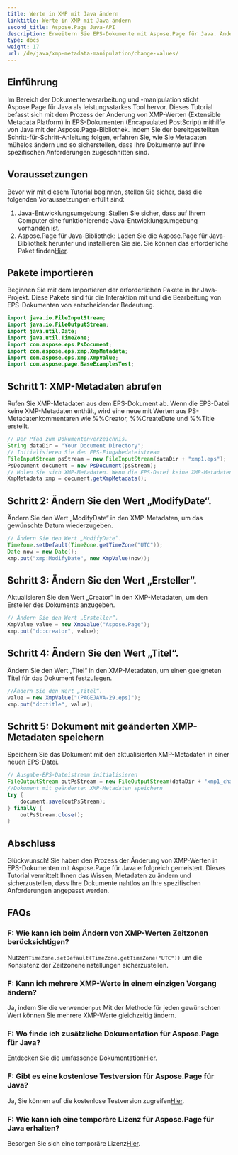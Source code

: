 ```yaml
---
title: Werte in XMP mit Java ändern
linktitle: Werte in XMP mit Java ändern
second_title: Aspose.Page Java-API
description: Erweitern Sie EPS-Dokumente mit Aspose.Page für Java. Ändern Sie mühelos XMP-Metadaten für maßgeschneiderte und professionelle Inhalte. #JavaEntwicklung
type: docs
weight: 17
url: /de/java/xmp-metadata-manipulation/change-values/
---
```

## Einführung
Im Bereich der Dokumentenverarbeitung und -manipulation sticht Aspose.Page für Java als leistungsstarkes Tool hervor. Dieses Tutorial befasst sich mit dem Prozess der Änderung von XMP-Werten (Extensible Metadata Platform) in EPS-Dokumenten (Encapsulated PostScript) mithilfe von Java mit der Aspose.Page-Bibliothek. Indem Sie der bereitgestellten Schritt-für-Schritt-Anleitung folgen, erfahren Sie, wie Sie Metadaten mühelos ändern und so sicherstellen, dass Ihre Dokumente auf Ihre spezifischen Anforderungen zugeschnitten sind.
## Voraussetzungen
Bevor wir mit diesem Tutorial beginnen, stellen Sie sicher, dass die folgenden Voraussetzungen erfüllt sind:
1. Java-Entwicklungsumgebung: Stellen Sie sicher, dass auf Ihrem Computer eine funktionierende Java-Entwicklungsumgebung vorhanden ist.
2.  Aspose.Page für Java-Bibliothek: Laden Sie die Aspose.Page für Java-Bibliothek herunter und installieren Sie sie. Sie können das erforderliche Paket finden[Hier](https://releases.aspose.com/page/java/).
## Pakete importieren
Beginnen Sie mit dem Importieren der erforderlichen Pakete in Ihr Java-Projekt. Diese Pakete sind für die Interaktion mit und die Bearbeitung von EPS-Dokumenten von entscheidender Bedeutung.
```java
import java.io.FileInputStream;
import java.io.FileOutputStream;
import java.util.Date;
import java.util.TimeZone;
import com.aspose.eps.PsDocument;
import com.aspose.eps.xmp.XmpMetadata;
import com.aspose.eps.xmp.XmpValue;
import com.aspose.page.BaseExamplesTest;
```
## Schritt 1: XMP-Metadaten abrufen
Rufen Sie XMP-Metadaten aus dem EPS-Dokument ab. Wenn die EPS-Datei keine XMP-Metadaten enthält, wird eine neue mit Werten aus PS-Metadatenkommentaren wie %%Creator, %%CreateDate und %%Title erstellt.
```java
// Der Pfad zum Dokumentenverzeichnis.
String dataDir = "Your Document Directory";
// Initialisieren Sie den EPS-Eingabedateistream
FileInputStream psStream = new FileInputStream(dataDir + "xmp1.eps");
PsDocument document = new PsDocument(psStream);
// Holen Sie sich XMP-Metadaten. Wenn die EPS-Datei keine XMP-Metadaten enthält, wird eine neue mit Werten aus PS-Metadatenkommentaren erstellt
XmpMetadata xmp = document.getXmpMetadata();
```
## Schritt 2: Ändern Sie den Wert „ModifyDate“.
Ändern Sie den Wert „ModifyDate“ in den XMP-Metadaten, um das gewünschte Datum wiederzugeben.
```java
// Ändern Sie den Wert „ModifyDate“.
TimeZone.setDefault(TimeZone.getTimeZone("UTC"));
Date now = new Date();
xmp.put("xmp:ModifyDate", new XmpValue(now));
```
## Schritt 3: Ändern Sie den Wert „Ersteller“.
Aktualisieren Sie den Wert „Creator“ in den XMP-Metadaten, um den Ersteller des Dokuments anzugeben.
```java
// Ändern Sie den Wert „Ersteller“.
XmpValue value = new XmpValue("Aspose.Page");
xmp.put("dc:creator", value);
```
## Schritt 4: Ändern Sie den Wert „Titel“.
Ändern Sie den Wert „Titel“ in den XMP-Metadaten, um einen geeigneten Titel für das Dokument festzulegen.
```java
//Ändern Sie den Wert „Titel“.
value = new XmpValue("(PAGEJAVA-29.eps)");
xmp.put("dc:title", value);
```
## Schritt 5: Dokument mit geänderten XMP-Metadaten speichern
Speichern Sie das Dokument mit den aktualisierten XMP-Metadaten in einer neuen EPS-Datei.
```java
// Ausgabe-EPS-Dateistream initialisieren
FileOutputStream outPsStream = new FileOutputStream(dataDir + "xmp1_changed.eps");
//Dokument mit geänderten XMP-Metadaten speichern
try {
    document.save(outPsStream);
} finally {
    outPsStream.close();
}
```
## Abschluss
Glückwunsch! Sie haben den Prozess der Änderung von XMP-Werten in EPS-Dokumenten mit Aspose.Page für Java erfolgreich gemeistert. Dieses Tutorial vermittelt Ihnen das Wissen, Metadaten zu ändern und sicherzustellen, dass Ihre Dokumente nahtlos an Ihre spezifischen Anforderungen angepasst werden.
## FAQs
### F: Wie kann ich beim Ändern von XMP-Werten Zeitzonen berücksichtigen?
 Nutzen`TimeZone.setDefault(TimeZone.getTimeZone("UTC"))` um die Konsistenz der Zeitzoneneinstellungen sicherzustellen.
### F: Kann ich mehrere XMP-Werte in einem einzigen Vorgang ändern?
 Ja, indem Sie die verwenden`put` Mit der Methode für jeden gewünschten Wert können Sie mehrere XMP-Werte gleichzeitig ändern.
### F: Wo finde ich zusätzliche Dokumentation für Aspose.Page für Java?
 Entdecken Sie die umfassende Dokumentation[Hier](https://reference.aspose.com/page/java/).
### F: Gibt es eine kostenlose Testversion für Aspose.Page für Java?
 Ja, Sie können auf die kostenlose Testversion zugreifen[Hier](https://releases.aspose.com/).
### F: Wie kann ich eine temporäre Lizenz für Aspose.Page für Java erhalten?
 Besorgen Sie sich eine temporäre Lizenz[Hier](https://purchase.aspose.com/temporary-license/).
